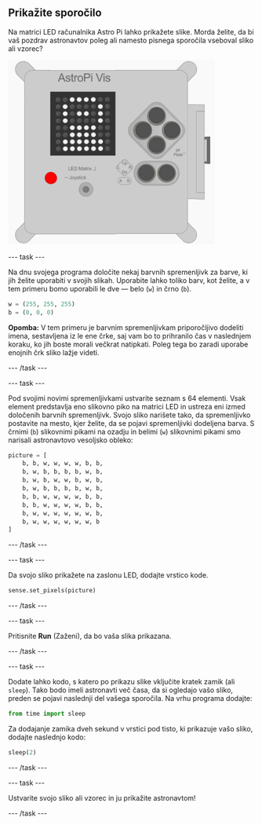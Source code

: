 ## Prikažite sporočilo

Na matrici LED računalnika Astro Pi lahko prikažete slike. Morda želite, da bi vaš pozdrav astronavtov poleg ali namesto pisnega sporočila vseboval sliko ali vzorec?

![Astronavt](images/astronaut-pic.png)

--- task ---

Na dnu svojega programa določite nekaj barvnih spremenljivk za barve, ki jih želite uporabiti v svojih slikah. Uporabite lahko toliko barv, kot želite, a v tem primeru bomo uporabili le dve — belo (`w`) in črno (`b`).

```python
w = (255, 255, 255)
b = (0, 0, 0)
```

**Opomba:** V tem primeru je barvnim spremenljivkam priporočljivo dodeliti imena, sestavljena iz le ene črke, saj vam bo to prihranilo čas v naslednjem koraku, ko jih boste morali večkrat natipkati. Poleg tega bo zaradi uporabe enojnih črk sliko lažje videti.

--- /task ---

--- task ---

Pod svojimi novimi spremenljivkami ustvarite seznam s 64 elementi. Vsak element predstavlja eno slikovno piko na matrici LED in ustreza eni izmed določenih barvnih spremenljivk. Svojo sliko narišete tako, da spremenljivko postavite na mesto, kjer želite, da se pojavi spremenljivki dodeljena barva. S črnimi (`b`) slikovnimi pikami na ozadju in belimi (`w`) slikovnimi pikami smo narisali astronavtovo vesoljsko obleko:

```python
picture = [
    b, b, w, w, w, w, b, b,
    b, w, b, b, b, b, w, b,
    b, w, b, w, w, b, w, b,
    b, w, b, b, b, b, w, b,
    b, b, w, w, w, w, b, b,
    b, b, w, w, w, w, b, b,
    b, w, w, w, w, w, w, b,
    b, w, w, w, w, w, w, b
]
```

--- /task ---

--- task ---

Da svojo sliko prikažete na zaslonu LED, dodajte vrstico kode.

```python
sense.set_pixels(picture)
```

--- /task ---

--- task ---

Pritisnite **Run** (Zaženi), da bo vaša slika prikazana.

--- /task ---

--- task ---

Dodate lahko kodo, s katero po prikazu slike vključite kratek zamik (ali `sleep`). Tako bodo imeli astronavti več časa, da si ogledajo vašo sliko, preden se pojavi naslednji del vašega sporočila. Na vrhu programa dodajte:

```python
from time import sleep
```

Za dodajanje zamika dveh sekund v vrstici pod tisto, ki prikazuje vašo sliko, dodajte naslednjo kodo:

```python
sleep(2)
```

--- /task ---

--- task ---

Ustvarite svojo sliko ali vzorec in ju prikažite astronavtom!

--- /task ---